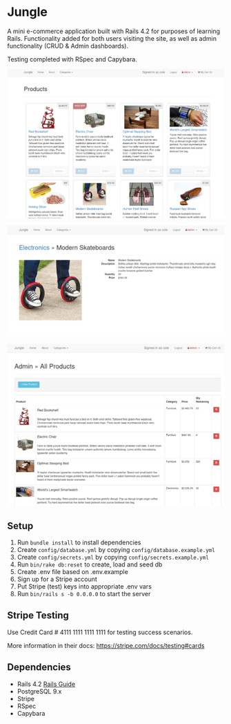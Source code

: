 # Jungle

A mini e-commerce application built with Rails 4.2 for purposes of learning Rails. Functionality added for both users visiting the site, as well as admin functionality (CRUD & Admin dashboards). 

Testing completed with RSpec and Capybara. 

![Index](https://raw.githubusercontent.com/Colerk/Jungle/master/app/assets/images/Index.png)

![Product ID](https://raw.githubusercontent.com/Colerk/Jungle/master/app/assets/images/Product%20%3Aid.png)

![Admin](https://raw.githubusercontent.com/Colerk/Jungle/master/app/assets/images/Admin%3A%20Products.png)

## Setup

1. Run `bundle install` to install dependencies
2. Create `config/database.yml` by copying `config/database.example.yml`
3. Create `config/secrets.yml` by copying `config/secrets.example.yml`
4. Run `bin/rake db:reset` to create, load and seed db
5. Create .env file based on .env.example
6. Sign up for a Stripe account
7. Put Stripe (test) keys into appropriate .env vars
8. Run `bin/rails s -b 0.0.0.0` to start the server

## Stripe Testing

Use Credit Card # 4111 1111 1111 1111 for testing success scenarios.

More information in their docs: <https://stripe.com/docs/testing#cards>

## Dependencies

* Rails 4.2 [Rails Guide](http://guides.rubyonrails.org/v4.2/)
* PostgreSQL 9.x
* Stripe
* RSpec
* Capybara


